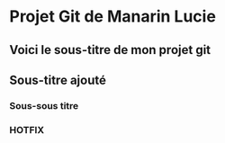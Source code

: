 # Projet Git de Manarin Lucie
## Voici le sous-titre de mon projet git
## Sous-titre ajouté
### Sous-sous titre
### HOTFIX

